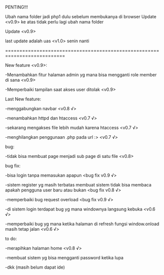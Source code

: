PENTING!!!

Ubah nama folder jadi php1 dulu sebelum membukanya di browser Update <v0.9> ke atas tidak perlu lagi ubah nama folder

Update <v0.9>

last update adalah uas <v1.0> senin nanti

===========================================================================

New feature <v0.9>:

-Menambahkan fitur halaman admin yg mana bisa mengganti role member di sana <v0.9>

-Memperbaiki tampilan saat akses user ditolak <v0.9>


Last New feature:

-menggabungkan navbar <v0.8 √>

-menambahkan httpd dan htaccess <v0.7 √>

-sekarang mengakses file lebih mudah karena htaccess <v0.7 √>

-menghilangkan penggunaan .php pada url :> <v0.7 √>

bug:

-tidak bisa membuat page menjadi sub page di satu file <v0.8>


bug fix:

-bisa login tanpa memasukan apapun <bug fix v0.9 √>

-sistem register yg masih terbatas membuat sistem tidak bisa membaca apakah pengguna user baru atau bukan <bug fix v0.8 √>

-memperbaiki bug request overload <bug fix v0.9 √>

-di sistem login terdapat bug yg mana windownya langsung kebuka <v0.6 √>

-memperbaiki bug yg mana ketika halaman di refresh fungsi window.onload masih tetap jalan  <v0.6 √>

to do:

-merapihkan halaman home <v0.8 √>

-membuat sistem yg bisa mengganti password ketika lupa 

-dkk (masih belum dapat ide)
